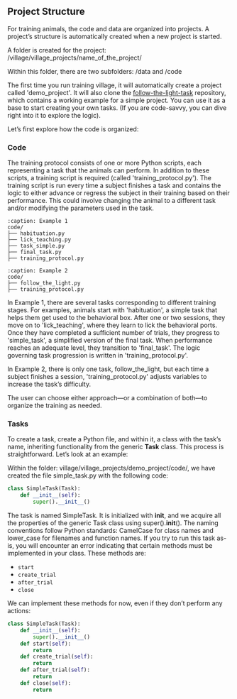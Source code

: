## Project Structure

For training animals, the code and data are organized into projects. A project’s structure is automatically created when a new project is started.

A folder is created for the project:
/village/village_projects/name_of_the_project/

Within this folder, there are two subfolders: /data and /code

The first time you run training village, it will automatically create a project called 'demo_project'. It will also clone the
[follow-the-light-task](https://github.com/BrainCircuitsBehaviorLab/follow-the-light-task) repository, which contains a working example for a simple project. You can use it as a base to start creating your own tasks. (If you are code-savvy, you can dive right into it to explore the logic).

Let’s first explore how the code is organized:

### Code

The training protocol consists of one or more Python scripts, each representing a task that the animals can perform. In addition to these scripts, a training script is required (called 'training_protocol.py'). The training script is run every time a subject finishes a task and contains the logic to either advance or regress the subject in their training based on their performance. This could involve changing the animal to a different task and/or modifying the parameters used in the task.

```{code-block}
:caption: Example 1
code/
├── habituation.py
├── lick_teaching.py
├── task_simple.py
├── final_task.py
├── training_protocol.py
```

```{code-block}
:caption: Example 2
code/
├── follow_the_light.py
├── training_protocol.py
```

In Example 1, there are several tasks corresponding to different training stages. For examples, animals start with 'habituation', a simple task that helps them get used to the behavioral box. After one or two sessions, they move on to 'lick_teaching', where they learn to lick the behavioral ports. Once they have completed a sufficient number of trials, they progress to 'simple_task', a simplified version of the final task. When performance reaches an adequate level, they transition to 'final_task'. The logic governing task progression is written in 'training_protocol.py'.

In Example 2, there is only one task, follow_the_light, but each time a subject finishes a session, 'training_protocol.py' adjusts variables to increase the task’s difficulty.

The user can choose either approach—or a combination of both—to organize the training as needed.

### Tasks

To create a task, create a Python file, and within it, a class with the task’s name, inheriting functionality from the generic **Task** class. This process is straightforward. Let’s look at an example:

Within the folder: village/village_projects/demo_project/code/, we have created the file simple_task.py with the following code:

```python
class SimpleTask(Task):
    def __init__(self):
        super().__init__()
```

The task is named SimpleTask. It is initialized with __init__, and we acquire all the properties of the generic Task class using super().__init__(). The naming conventions follow Python standards: CamelCase for class names and lower_case for filenames and function names.
If you try to run this task as-is, you will encounter an error indicating that certain methods must be implemented in your class. These methods are:
- `start`
- `create_trial`
- `after_trial`
- `close`

We can implement these methods for now, even if they don’t perform any actions:

```python
class SimpleTask(Task):
    def __init__(self):
        super().__init__()
    def start(self):
        return
    def create_trial(self):
        return
    def after_trial(self):
        return
    def close(self):
        return
```

<br>
